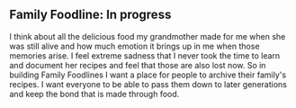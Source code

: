 ## Family Foodline: In progress

I think about all the delicious food my grandmother made for me when she was still alive and how much emotion it brings up in me when those memories arise. I feel extreme sadness that I never took the time to learn and document her recipes and feel that those are also lost now. So in building Family Foodlines I want a place for people to archive their family's recipes. I want everyone to be able to pass them down to later generations and keep the bond that is made through food.
